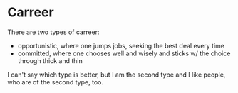 # Carreer

There are two types of carreer:

* opportunistic, where one jumps jobs, seeking the best deal every time
* committed, where one chooses well and wisely and sticks w/ the choice through thick and thin

I can't say which type is better, but I am the second type and I like people, who are of the second type, too.
